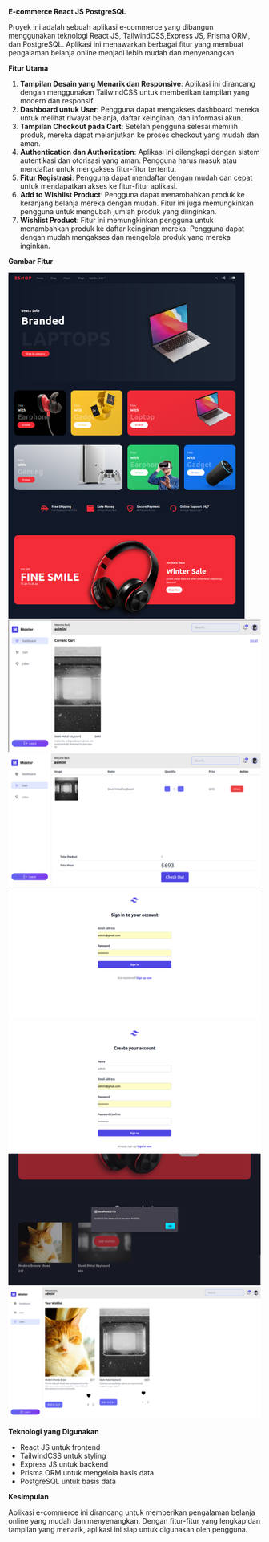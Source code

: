 **E-commerce React JS PostgreSQL**

Proyek ini adalah sebuah aplikasi e-commerce yang dibangun menggunakan teknologi React JS, TailwindCSS,Express JS, Prisma ORM, dan PostgreSQL. Aplikasi ini menawarkan berbagai fitur yang membuat pengalaman belanja online menjadi lebih mudah dan menyenangkan.

**Fitur Utama**

1. **Tampilan Desain yang Menarik dan Responsive**: Aplikasi ini dirancang dengan menggunakan TailwindCSS untuk memberikan tampilan yang modern dan responsif.
2. **Dashboard untuk User**: Pengguna dapat mengakses dashboard mereka untuk melihat riwayat belanja, daftar keinginan, dan informasi akun.
3. **Tampilan Checkout pada Cart**: Setelah pengguna selesai memilih produk, mereka dapat melanjutkan ke proses checkout yang mudah dan aman.
4. **Authentication dan Authorization**: Aplikasi ini dilengkapi dengan sistem autentikasi dan otorisasi yang aman. Pengguna harus masuk atau mendaftar untuk mengakses fitur-fitur tertentu.
5. **Fitur Registrasi**: Pengguna dapat mendaftar dengan mudah dan cepat untuk mendapatkan akses ke fitur-fitur aplikasi.
6. **Add to Wishlist Product**: Pengguna dapat menambahkan produk ke keranjang belanja mereka dengan mudah. Fitur ini juga memungkinkan pengguna untuk mengubah jumlah produk yang diinginkan.
7. **Wishlist Product**: Fitur ini memungkinkan pengguna untuk menambahkan produk ke daftar keinginan mereka. Pengguna dapat dengan mudah mengakses dan mengelola produk yang mereka inginkan.

**Gambar Fitur**

![Gambar Fitur 1](./image/image-1.png)
![Gambar Fitur 2](./image/image-2.png)
![Gambar Fitur 3](./image/image-3.png)
![Gambar Fitur 4](./image/image-4.png)
![Gambar Fitur 5](./image/image-5.png)
![Gambar Fitur 6](./image/image-6.png)
![Gambar Fitur 7](./image/image-7.png)

**Teknologi yang Digunakan**

- React JS untuk frontend
- TailwindCSS untuk styling
- Express JS untuk backend
- Prisma ORM untuk mengelola basis data
- PostgreSQL untuk basis data

**Kesimpulan**

Aplikasi e-commerce ini dirancang untuk memberikan pengalaman belanja online yang mudah dan menyenangkan. Dengan fitur-fitur yang lengkap dan tampilan yang menarik, aplikasi ini siap untuk digunakan oleh pengguna.
